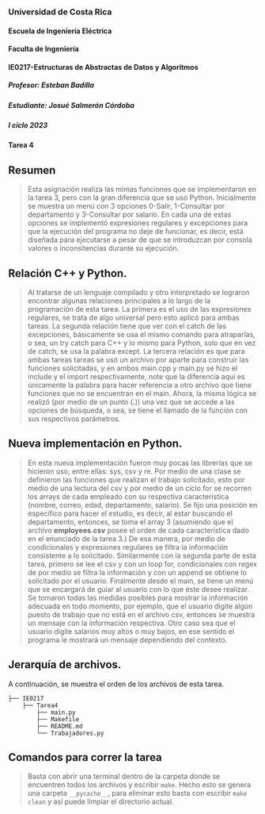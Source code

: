 ### Universidad de Costa Rica
#### Escuela de Ingeniería Eléctrica
#### Faculta de Ingeniería
#### IE0217-Estructuras de Abstractas de Datos y Algoritmos
##### Profesor: Esteban Badilla
##### Estudiante: Josué Salmerón Córdoba
##### I ciclo 2023
#### Tarea 4

## Resumen
> Esta asignación realiza las mimas funciones que se implementaron en la tarea 3, pero con la gran diferencia que se usó Python. Inicialmente se muestra un menú con 3 opciones 0-Salir, 1-Consultar por departamento y 3-Consultar por salario. En cada una de estas opciones se implementó expresiones regulares y excepciones para que la ejecución del programa no deje de funcionar, es decir, está diseñada para ejecutarse a pesar de que se introduzcan por consola valores o inconsitencias durante su ejecución. 

## Relación C++ y Python. 
> Al tratarse de un lenguaje compilado y otro interpretado se lograron encontrar algunas relaciones principales a lo largo de la programación de esta tarea. La primera es el uso de las expresiones regulares, se trata de algo universal pero esto aplicó para ambas tareas. La segunda relación tiene que ver con el catch de las excepciones, básicamente se usa el mismo comando para atraparlas, o sea, un try catch para C++ y lo mismo para Python, solo que en vez de catch, se usa la palabra except. La tercera relación es que para ambas tareas tareas se usó un archivo por aparte para construir las funciones solicitadas, y en ambos main.cpp y main.py se hizo el include y el import respectivamente, note que la diferencia aquí es únicamente la palabra para hacer referencia a otro archivo que tiene funciones que no se encuentran en el main. Ahora, la misma lógica se realizó  (por medio de un punto (**.**)) una vez que se accede a las opciones de búsqueda, o sea, se tiene el llamado de la función con sus respectivos parámetros.

## Nueva implementación en Python.
> En esta nueva implementación fueron muy pocas las librerías que se hicieron uso, entre ellas: sys, csv y re. Por medio de una clase se definieron las funciones que realizan el trabajo solicitado, esto por medio de una lectura del csv y por medio de un ciclo for se recorren los arrays de cada empleado con su respectiva característica (nombre, correo, edad, departamento, salario). Se fijo una posición en específico para hacer el estudio, es decir, al estar buscando el departamento, entonces, se toma el array 3 (asumiendo que el archivo **employees.csv** posee el orden de cada característica dado en el enunciado de la tarea 3.) De esa manera, por medio de condicionales y expresiones regulares se filtra la información consistente a lo solicitado. Similarmente con la segunda parte de esta tarea, primero se lee el csv y con un loop for, condicionales con regex de por medio se filtra la información y con un append se obtiene lo solicitado por el usuario. Finalmente desde el main, se tiene un menú que se encargará de guiar al usuario con lo que éste desee realizar. Se tomaron todas las medidas posibles para mostrar la información adecuada en todo momento, por ejemplo, que el usuario digite algún puesto de trabajo que no está en el archivo csv, entonces se muestra un mensaje con la información respectiva. Otro caso sea que el usuario digite salarios muy altos o muy bajos, en ese sentido el programa le mostrará un mensaje dependiendo del contexto.

## Jerarquía de archivos.
A continuación, se muestra el orden de los archivos de esta tarea.

```
├── IE0217
    ├── Tarea4
        ├── main.py
        ├── Makefile
        ├── README.md
        └── Trabajadores.py
```

## Comandos para correr la tarea
> Basta con abrir una terminal dentro de la carpeta donde se encuentren todos los archivos y escribir ``make``. Hecho esto se genera una carpeta ``__pycache__``, para eliminar esto basta con escribir ``make clean`` y así puede limpiar el directorio actual.
